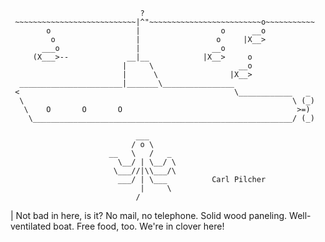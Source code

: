 ```
                             ?
 ~~~~~~~~~~~~~~~~~~~~~~~~~~~|^"~~~~~~~~~~~~~~~~~~~~~~~~~o~~~~~~~~~~~
        o                   |                  o      __o
         o                  |                 o     |X__>
       ___o                 |                __o
     (X___>--             __|__            |X__>     o
                         |     \                   __o
                         |      \                |X__>
  _______________________|_______\________________
 <                                                \____________   _
  \                                                            \ (_)
   \    O       O       O                                       >=)
    \__________________________________________________________/ (_)

                            ___
                           / o \
                      __   \   /   _
                        \__/ | \__/ \
                       \___//|\\___/\
                        ___/ | \___          Carl Pilcher
                             |     \
                            /
```

| Not bad in here, is it? No mail, no telephone. Solid wood paneling. Well-ventilated boat. Free food, too. We're in clover here!